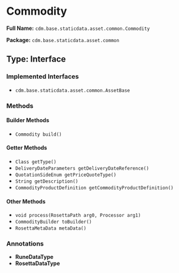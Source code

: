 # Commodity

**Full Name:** `cdm.base.staticdata.asset.common.Commodity`

**Package:** `cdm.base.staticdata.asset.common`

## Type: Interface

### Implemented Interfaces

- `cdm.base.staticdata.asset.common.AssetBase`

### Methods

#### Builder Methods

- `Commodity build()`

#### Getter Methods

- `Class getType()`
- `DeliveryDateParameters getDeliveryDateReference()`
- `QuotationSideEnum getPriceQuoteType()`
- `String getDescription()`
- `CommodityProductDefinition getCommodityProductDefinition()`

#### Other Methods

- `void process(RosettaPath arg0, Processor arg1)`
- `CommodityBuilder toBuilder()`
- `RosettaMetaData metaData()`

### Annotations

- **RuneDataType**
- **RosettaDataType**

